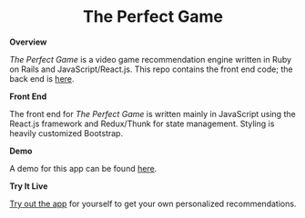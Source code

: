<h1 align="center">The Perfect Game</h1>

**Overview**

*The Perfect Game* is a video game recommendation engine written in Ruby on Rails and JavaScript/React.js. This repo contains the front end code; the back end is [here](https://github.com/alerner1/perfect-game-backend).

**Front End**

The front end for *The Perfect Game* is written mainly in JavaScript using the React.js framework and Redux/Thunk for state management. Styling is heavily customized Bootstrap.

**Demo**

A demo for this app can be found [here](https://www.loom.com/share/569d891dbd3c40bf98ede6fcc28a4010).

**Try It Live**

[Try out the app](https://the-perfect-game.herokuapp.com) for yourself to get your own personalized recommendations.
